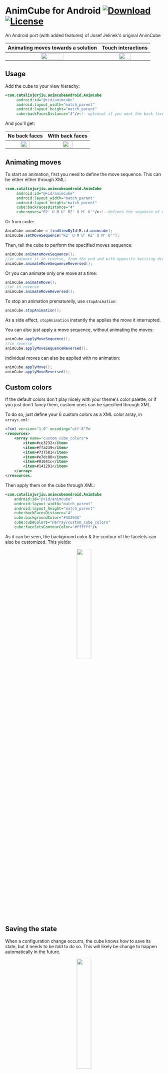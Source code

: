 # AnimCube for Android [ ![Download](https://api.bintray.com/packages/cjurjiu/cjurjiu-opensource/animcube-android/images/download.svg?version=1.0.2) ](https://bintray.com/cjurjiu/cjurjiu-opensource/animcube-android/1.0.2/link) [![License](https://img.shields.io/badge/License-Apache%202.0-blue.svg)](https://tldrlegal.com/license/apache-license-2.0-(apache-2.0))
An Android port (with added features) of Josef Jelinek's original AnimCube

Animating moves towards a solution | Touch interactions
:---: | :---:
<img src="https://github.com/cjurjiu/animcubeandroid/blob/master/github_media/animate_moves_forward.gif" width="50%" /> | <img src="https://github.com/cjurjiu/animcubeandroid/blob/master/github_media/free_interaction.gif"  width="50%" />


## Usage

Add the cube to your view hierachy:

```xml
<com.catalinjurjiu.animcubeandroid.AnimCube
     android:id="@+id/animcube"
     android:layout_width="match_parent"
     android:layout_height="match_parent"
     cube:backFacesDistance="4"/><!--optional if you want the back faces to be displayed-->
```

And you'll get:

No back faces | With back faces
:--: | :--:
<img src="https://github.com/cjurjiu/animcubeandroid/blob/master/github_media/cube_view_no_backfaces.png" width="50%"/> | <img src="https://github.com/cjurjiu/animcubeandroid/blob/master/github_media/cube_view.png" width="50%"/>

## Animating moves

To start an animation, first you need to define the move sequence. This can be either either through XML:

```xml
<com.catalinjurjiu.animcubeandroid.AnimCube
     android:id="@+id/animcube"
     android:layout_width="match_parent"
     android:layout_height="match_parent"     
     cube:backFacesDistance="4"
     cube:moves="R2' U M U' R2' U M' U'"/><!--defines the sequence of moves to be performed-->
```
Or from code:
```java
AnimCube animCube = findViewById(R.id.animcube);
animCube.setMoveSequence("R2' U M U' R2' U M' U'");
```
Then, tell the cube to perform the specified moves sequence:

```java
animCube.animateMoveSequence();
//or animate it in reverse, from the end and with opposite twisting direction
animCube.animateMoveSequenceReversed(); 
```
Or you can animate only one move at a time:

```java
animCube.animateMove();
//or in reverse
animCube.animateMoveReversed();
```
To stop an animation prematurelly, use `stopAnimation`:
```java
animCube.stopAnimation();
```
As a side effect, `stopAnimation` instantly the applies the move it interrupted.

You can also just apply a move sequence, without animating the moves:

```java
animCube.applyMoveSequence();
//in reverse
animCube.applyMoveSequenceReversed();
```
Individual moves can also be applied with no animation:

```java
animCube.applyMove();
animCube.applyMoveReversed();
```
## Custom colors
If the default colors don't play nicely with your theme's color palette, or if you just don't fancy them, custom ones can be specified through XML.

To do so, just define your 6 custom colors as a XML color array, in `arrays.xml`:

```xml
<?xml version="1.0" encoding="utf-8"?>
<resources>
    <array name="custom_cube_colors">
        <item>#ce3232</item>
        <item>#ffa239</item>
        <item>#737581</item>
        <item>#e7dc00</item>
        <item>#01641c</item>
        <item>#141291</item>
    </array>
</resources.    
```

Then apply them on the cube through XML:

```xml
<com.catalinjurjiu.animcubeandroid.AnimCube
    android:id="@+id/animcube"
    android:layout_width="match_parent"
    android:layout_height="match_parent"
    cube:backFacesDistance="4"
    cube:backgroundColor="#3A393A"
    cube:cubeColors="@array/custom_cube_colors"
    cube:faceletsContourColor="#ffffff"/>
```
As it can be seen, the background color & the contour of the facelets can also be customized. This yields:

<p align="center">
<img src="https://github.com/cjurjiu/animcubeandroid/blob/master/github_media/custom_colors.png" width="30%"/>
</p>

## Saving the state

When a configuration change occurrs, the cube knows <i>how</i> to save its state, but it needs to be <i>told</i> to do so. This will likely be change to happen automatically in the future.

<p align="center">
<img src="https://github.com/cjurjiu/animcubeandroid/blob/master/github_media/screen_rotation.gif" width="30%"/>
</p>

For now however, ensuring the cube saves its state is relativelly simple. Just add the following to your Activity/Fragment:

```java
public class MainActivity extends Activity
    public static final String ANIM_CUBE_SAVE_STATE_BUNDLE_ID = "animCube";
    private AnimCube animCube;
    ...

    @Override
    protected void onSaveInstanceState(Bundle outState) {
        super.onSaveInstanceState(outState);
        outState.putBundle(ANIM_CUBE_SAVE_STATE_BUNDLE_ID, animCube.saveState());
    }

    @Override
    protected void onRestoreInstanceState(Bundle savedInstanceState) {
        super.onRestoreInstanceState(savedInstanceState);
        animCube.restoreState(savedInstanceState.getBundle(ANIM_CUBE_SAVE_STATE_BUNDLE_ID));
    }
}
```
## Being notified of events

### Animation events
To be notified whenever an animation is finished, you can register an `OnCubeAnimationFinishedListener`. This makes `AnimCube` call `onAnimationFinished` every time a call to animate, or apply for one or move moves has finished making its changes.

**Note:** When animating/applying a move sequence (i.e. not individual moves) `onAnimationFinished` is only called when the end of the move sequence is reached, or when `stopAnimation` is called. It is *not* called for every move in the sequence.

### Cube changed events
All the animate/apply calls change the underlying cube model. Additionally, this can also happen when the cube is editable and the user manually twists a layer.

To be notified when the cube model is changed, use an `OnCubeModelUpdatedListener`. This also allows you to be notified when each move is applied, when animating a move sequence, since the `OnCubeAnimationFinishedListener` is only notified when the whole sequence has finished animating. 

**Note:** The set `OnCubeModelUpdatedListener` is also notified for each move in a move sequence, when it is applied with `AnimCube#applyMoveSequence` & `AnimCube#applyMoveSequenceReversed`. This happens because, although to the user the whole move sequence seems to be applied instantly, internally the moves are applied one by one, and rendering occurrs only at the end.

## Debuggable mode

**TL;DR:** Always use `AnimCube.java`, only use `AnimCubeDebuggable.java` when you need detailed logs to file an issue.

**Long version:**

Currently the library contains two classes: `AnimCube.java` & `AnimCubeDebug.java`. In terms of behavior they are equivalent, and generally you should only ever use `AnimCube.java`. Strictly speaking though, when it comes to the debug mode, their behavior differs. 

When debug mode is **on**, `AnimCube.java` prints some warnings, if they happen. With debug mode **off**, the warnings are omitted and nothing else happens.

On the other hand, `AnimCubeDebug.java` prints a plethora of debug & info messages to LogCat when debug mode is **on**, and prints nothing when it's **off**.

The decission to have two different classes wasn't an easy one. Internally, both classes rely on utility methods to decide whether to print a certain message or not. However, even if in the end logging to logcat doesn't happen, the string message is still allocated. An alternative would've been to check the condition before allocating the string, but then the code itself would be polluted with tons of conditional checks.

By removing all debug & info logs from `AnimCube.java`, memory is not polluted with strings that never get printed when debug mode is off. Yet, all the debug messages can still be obtained if `AnimCube` is swapped with `AnimCubeDebug` when attempting to reproduce an issue.

To turn debug mode on from code, use `AnimCube#setDebuggable(boolean)`. To enable it from XML, use the `debuggable` attribute:
```xml
<com.catalinjurjiu.animcubeandroid.AnimCube
    android:id="@+id/animcube"
    android:layout_width="match_parent"
    android:layout_height="match_parent"
    cube:debuggable="true"/>
```        

By default, debug mode is **disabled**.

## Binaries

Binaries and dependency information for Maven, Ivy, Gradle and others can be found on [jcenter](https://bintray.com/cjurjiu/cjurjiu-opensource/animcube-android).

Example for Gradle:

```groovy
compile 'com.catalinjurjiu:animcube-android:1.0.2'
```

and for Maven:

```xml
<dependency>
  <groupId>com.catalinjurjiu</groupId>
  <artifactId>animcube-android</artifactId>
  <version>1.0.2</version>
  <type>pom</type>
</dependency>
```
and for Ivy:

```xml
<dependency org='com.catalinjurjiu' name='animcube-android' rev='1.0.2'>
  <artifact name='animcube-android' ext='pom' ></artifact>
</dependency>
```

## Parameters available in XML
Many of the [original parameters](http://software.rubikscube.info/AnimCube/) have been kept with equivalent behavior. However, certain names were changed. 

This section describes just the configuration params supported by AnimCube-Android, however if you are interested in an actual changelog between the list of parameters provided by the original and this version, see [CHANGELOG_FROM_ANIMCUBE_JELINEK.md](https://github.com/cjurjiu/animcubeandroid)

//TODO
